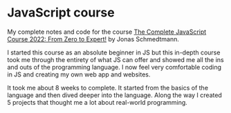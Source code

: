 # JavaScript course

My complete notes and code for the course [The Complete JavaScript Course 2022: From Zero to Expert!](https://www.udemy.com/course/the-complete-javascript-course/) by Jonas Schmedtmann.

I started this course as an absolute beginner in JS but this in-depth course took me through the entirety of what JS can offer and showed me all the ins and outs of the programming language. I now feel very comfortable coding in JS and creating my own web app and websites.

It took me about 8 weeks to complete. It started from the basics of the language and then dived deeper into the language. Along the way I created 5 projects that thought me a lot about real-world programming.



